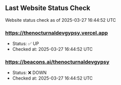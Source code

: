 ## Last Website Status Check

<!-- GitHub Action will update the section below -->
Website status check as of 2025-03-27 16:44:52 UTC

### https://thenocturnaldevgypsy.vercel.app
- Status: ✅ UP
- Checked at: 2025-03-27 16:44:52 UTC

### https://beacons.ai/thenocturnaldevgypsy
- Status: ❌ DOWN
- Checked at: 2025-03-27 16:44:52 UTC


<!-- End of GitHub Action update section -->
